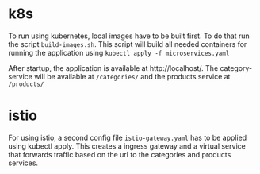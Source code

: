 # k8s

To run using kubernetes, local images have to be built first.
To do that run the script `build-images.sh`.
This script will build all needed containers for running the application using `kubectl apply -f microservices.yaml`

After startup, the application is available at http://localhost/.
The category-service will be available at `/categories/` and the products service at `/products/`

# istio

For using istio, a second config file `istio-gateway.yaml` has to be applied using kubectl apply.
This creates a ingress gateway and a virtual service that forwards traffic based on the url to the categories and products services.
